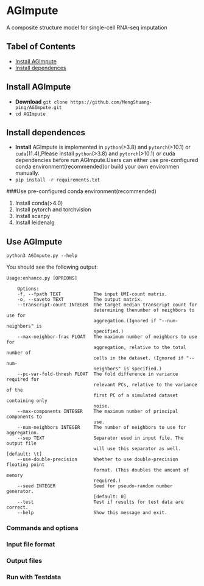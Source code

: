 # AGImpute
A composite structure model for single-cell RNA-seq imputation
## Tabel of Contents
- [Install AGImpute](#installAGImpute)
- [Install dependences](#installdependences)

## <a name="installAGImpute"></a>Install AGImpute
- **Download** 
`git clone https://github.com/MengShuang-ping/AGImpute.git`
- `cd AGImpute`
## <a name="installdependences"></a>Install dependences
- **Install** 
AGImpute is implemented in `python`(>3.8) and `pytorch`(>10.1) or `cuda`(11.4),Please install `python`(>3.8) and `pytorch`(>10.1) or cuda dependencies before run AGImpute.Users can either use pre-configured conda environment(recommended)or build your own environmen manually.
- `pip install -r requirements.txt `

###Use pre-configured conda environment(recommended)
1. Install conda(>4.0)
2. Install pytorch and torchvision
3. Install scanpy
4. Install leidenalg

## Use AGImpute
```
python3 AGImpute.py --help
```
You should see the following output:
```
Usage:enhance.py [OPRIONS]

    Options:
    -f, --fpath TEXT            The input UMI-count matrix.
    -o, --saveto TEXT           The output matrix.
    --transcript-count INTEGER  The target median transcript count for
                                determining thenumber of neighbors to use for
                                aggregation.(Ignored if "--num-neighbors" is
                                specified.)
    --max-neighbor-frac FLOAT   The maximum number of neighbors to use for
                                aggregation, relative to the total number of
                                cells in the dataset. (Ignored if "--num-
                                neighbors" is specified.)
    --pc-var-fold-thresh FLOAT  The fold difference in variance required for
                                relevant PCs, relative to the variance of the
                                first PC of a simulated dataset containing only
                                noise.
    --max-components INTEGER    The maximum number of principal components to
                                use.
    --num-neighbors INTEGER     The number of neighbors to use for aggregation.
    --sep TEXT                  Separator used in input file. The output file
                                will use this separator as well.  [default: \t]
    --use-double-precision      Whether to use double-precision floating point
                                format. (This doubles the amount of memory
                                required.)
    --seed INTEGER              Seed for pseudo-random number generator.
                                [default: 0]
    --test                      Test if results for test data are correct.
    --help                      Show this message and exit.
```

### Commands and options
### Input file format
### Output files
### Run with Testdata
